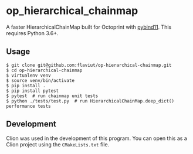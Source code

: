# op_hierarchical_chainmap

A faster HierarchicalChainMap built for Octoprint with
[pybind11](https://github.com/pybind/pybind11). This requires Python 3.6+.

## Usage

```console
$ git clone git@github.com:flaviut/op-hierarchical-chainmap.git
$ cd op-hierarchical-chainmap
$ virtualenv venv
$ source venv/bin/activate
$ pip install .
$ pip install pytest
$ pytest  # run chainmap unit tests
$ python ./tests/test.py  # run HierarchicalChainMap.deep_dict() performance tests
```

## Development

Clion was used in the development of this program. You can open this as a Clion project using the `CMakeLists.txt` file.
